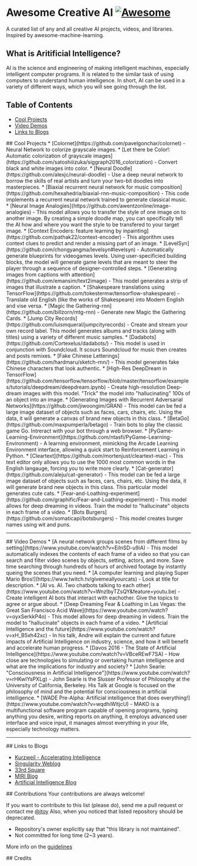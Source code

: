 # Awesome Creative AI [![Awesome](https://cdn.rawgit.com/sindresorhus/awesome/d7305f38d29fed78fa85652e3a63e154dd8e8829/media/badge.svg)](https://github.com/jtoy/awesome)

A curated list of any and all creative AI projects, videos, and libraries. Inspired by awesome-machine-learning.

## What is Aritificial Intelligence?

AI is the science and engineering of making intelligent machines, especially intelligent computer programs. It is related to the similar task of using computers to understand human intelligence. In short, AI can be used in a variety of different ways, which you will see going through the list.



## Table of Contents

<!-- MarkdownTOC depth=4 -->
- [Cool Projects](#cool-projects)
- [Video Demos](#video-demos)
- [Links to Blogs](#blog-links)

<!-- /MarkdownTOC -->


<a name="cool-projects" />
## Cool Projects
* [Colornet](https://github.com/pavelgonchar/colornet) - Neural Network to colorize grayscale images.
* [Let there be Color!: Automatic colorization of grayscale images](https://github.com/satoshiiizuka/siggraph2016_colorization) - Convert black and white images into color. 
* [Neural Doodle](https://github.com/alexjc/neural-doodle) - Use a deep neural network to borrow the skills of real artists and turn your two-bit doodles into masterpieces.
* [Biaxial recurrent neural network for music composition](https://github.com/hexahedria/biaxial-rnn-music-composition) - This code implements a recurrent neural network trained to generate classical music.
* [Neural Image Analogies](https://github.com/awentzonline/image-analogies) - This model allows you to transfer the style of one image on to another image. By creating a simple doodle map, you can specifically tell the AI how and where you want the style to be transfered to your target image. 
* [Context Encoders: feature learning by inpainting](https://github.com/pathak22/context-encoder) - This algorithm uses context clues to predict and render a missing part of an image. 
* [LevelSyn](https://github.com/chongyangma/levelsyn#levelsyn) - Automatically generate blueprints for videogames levels. Using user-specificied building blocks, the model will generate game levels that are meant to steer the player through a sequence of designer-controlled steps.   
* [Generating images from captions with attention](https://github.com/emansim/text2image) - This model generates a strip of images that illustrate a caption. 
* [Shakespeare translations using TensorFlow](https://github.com/tokestermw/tensorflow-shakespeare) - Translate old English (like the works of Shakespeare) into Modern English and vise versa. 
* [Magic the Gathering-rnn](https://github.com/billzorn/mtg-rnn) - Generate new Magic the Gathering Cards. 
* [Jump City Records](https://github.com/luismqueral/jumpcityrecords) - Create and stream your own record label. This model generates albums and tracks (along with titles) using a variety of different music samples.  
* [Dadabots](https://github.com/Cortexelus/dadabots/) - This model is used in conjunction with Soundcloud. It scours Soundcloud for music then creates and posts remixes. 
* [Fake Chinese Letterings](https://github.com/hardmaru/sketch-rnn/) - This model generates fake Chinese characters that look authentic. 
* [High-Res DeepDream in TensorFlow](https://github.com/tensorflow/tensorflow/blob/master/tensorflow/examples/tutorials/deepdream/deepdream.ipynb) - Create high-resolution Deep-dream images with this model. "Trick" the model into "hallucinating" 100s of an object into an image.  
* [Generating Images with Recurrent Adversarial Networks](https://github.com/jiwoongim/GRAN) - This model can be fed a large image dataset of objects such as faces, cars, chairs, etc. Using the data, it will generate a canvas of brand new objects in this class. 
* [BetaGo](https://github.com/maxpumperla/betago) - Train bots to play the classic game Go. Intreract with your bot through a web browser. 
* [PyGame-Learning-Environment](https://github.com/ntasfi/PyGame-Learning-Environment) - A learning environment, mimicking the Arcade Learning Environment interface, allowing a quick start to Reinforcement Learning in Python.
* [Cleartext](https://github.com/mortenjust/cleartext-mac) - This text editor only allows you to use the 1000 most common words in the English langauge, forcing you to write more clearly.  
* [Cat-generator](https://github.com/aleju/cat-generator) - This model can be fed a large image dataset of objects such as faces, cars, chairs, etc. Using the data, it will generate brand new objects in this class. This particular model generates cute cats. 
* [Fear-and-Loathing-experiment](https://github.com/graphific/Fear-and-Loathing-experiment) - This model allows for deep dreaming in videos. Train the model to "hallucinate" objects in each frame of a video. 
* [Bots Burgers](https://github.com/somaticapi/botsburgers) - This model creates burger names using wit and puns. 

-----  


<a name="video-demos" />
## Video Demos
* [A neural network groups scenes from different films by setting](https://www.youtube.com/watch?v=EiInSD-u9iA) - This model automatically indexes the contents of each frame of a video so that you can search and filter video scenes by objects, setting, actors, and more. Save time searching through hundreds of hours of archived footage by instantly queing the scenes that you need. 
* [A computer learning and playing Super Mario Bros!](https://www.twitch.tv/givemeallyourcats) - Look at title for description.
* [AI vs. AI. Two chatbots talking to each other](https://www.youtube.com/watch?v=WnzlbyTZsQY&feature=youtu.be) - Create intelligent AI bots that interact with eachother. Give the topics to agree or argue about. 
* [Deep Dreaming Fear & Loathing in Las Vegas: the Great San Francisco Acid Wave](https://www.youtube.com/watch?v=oyxSerkkP4o) - This model allows for deep dreaming in videos. Train the model to "hallucinate" objects in each frame of a video. 
* [Artificial Intelligence and the future](https://www.youtube.com/watch?v=xH_B5xh42xc) - In his talk, Andre will explain the current and future impacts of Artificial Intelligence on industry, science, and how it will benefit and accelerate human progress.
* [Davos 2016 - The State of Artificial Intelligence](https://www.youtube.com/watch?v=VBceREwF7SA) - How close are technologies to simulating or overtaking human intelligence and what are the implications for industry and society?
* [John Searle: "Consciousness in Artificial Intelligence"](https://www.youtube.com/watch?v=rHKwIYsPXLg) - John Searle is the Slusser Professor of Philosophy at the University of California, Berkeley. His Talk at Google is focused on the philosophy of mind and the potential for consciousness in artificial intelligence.
* [WADE Pre-Alpha: Artificial intelligence that does everything!](https://www.youtube.com/watch?v=wqdhiWltjcU) - MAKO is a multifunctional software program capable of opening programs, typing anything you desire, writing reports on anything, it employs advanced user interface and voice input, it manages almost everything in your life, especially technology matters.

-----  


<a name="blog-links" />
## Links to Blogs  

+ [Kurzweil - Accelerating Intelligence](http://www.kurzweilai.net/blog)
+ [Singularity Weblog](https://www.singularityweblog.com/blog)  
+ [33rd Square](http://www.33rdsquare.com)  
+ [MIRI Blog](https://intelligence.org/blog)  
+ [Artificial Intelligence Blog](http://artent.net/)


<a name="contributions" />
## Contributions
Your contributions are always welcome!

If you want to contribute to this list (please do), send me a pull request or contact me [@jtoy](https://twitter.com/jtoy)
Also, when you noticed that listed repository should be deprecated.

* Repository's owner explicitly say that "this library is not maintained".
* Not committed for long time (2~3 years).
 
More info on the [guidelines](https://github.com/jtoy/awesome-tensorflow/blob/master/contributing.md)


<a name="credits" />
## Credits




